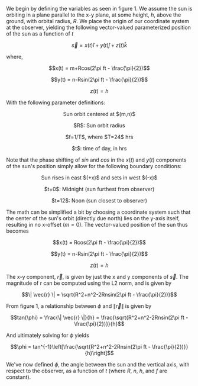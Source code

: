 We begin by defining the variables as seen in figure 1. 
We assume the sun is orbiting in a plane parallel to the x-y plane, at some height, $h$, above the ground, with orbital radius, $R$. We place the origin of our coordinate system at the observer, yielding the following vector-valued parameterized position of the sun as a function of $t$

$$\vec{s} = x(t)\hat{i}+y(t)\hat{j}+z(t)\hat{k}$$

where, 

$$x(t) = m+Rcos(2\pi ft - \frac{\pi}{2})$$

$$y(t) = n-Rsin(2\pi ft - \frac{\pi}{2})$$

$$z(t) = h$$


With the following parameter definitions:

<p align=center> Sun orbit centered at $(m,n)$ </p>
<p align=center> $R$: Sun orbit radius </p>
<p align=center> $f=1/T$, where $T=24$ hrs </p>
<p align=center> $t$: time of day, in hrs </p> 

Note that the phase shifting of $sin$ and $cos$ in the $x(t)$ and $y(t)$ components of the sun's position simply allow for the following boundary conditions:

<p align=center> Sun rises in east $(+x)$ and sets in west $(-x)$ </p>
<p align=center> $t=0$: Midnight (sun furthest from observer) </p>
<p align=center> $t=12$: Noon (sun closest to observer) </p>

The math can be simplified a bit by choosing a coordinate system such that the center of the sun's orbit (directly due north) lies on the y-axis itself, resulting in no x-offset $(m=0)$. The vector-valued position of the sun thus becomes

$$x(t) = Rcos(2\pi ft - \frac{\pi}{2})$$

$$y(t) = n-Rsin(2\pi ft - \frac{\pi}{2})$$

$$z(t) = h$$

The x-y component, $\vec{r}$, is given by just the x and y components of $\vec{s}$. The magnitude of r can be computed using the L2 norm, and is given by

$$\| \vec{r} \| = \sqrt{R^2+n^2-2Rnsin(2\pi ft - \frac{\pi}{2})}$$ 

From figure 1, a relationship between $\phi$ and $\| \vec{r} \|$ is given by

$$tan(\phi) = \frac{\| \vec{r} \|}{h} = \frac{\sqrt{R^2+n^2-2Rnsin(2\pi ft - \frac{\pi}{2})}}{h}$$

And ultimately solving for $\phi$ yields

$$\phi = tan^{-1}\left[\frac{\sqrt{R^2+n^2-2Rnsin(2\pi ft - \frac{\pi}{2})}}{h}\right]$$

We've now defined $\phi$, the angle between the sun and the vertical axis, with respect to the observer, as a function of $t$ (where $R$, $n$, $h$, and $f$ are constant).


